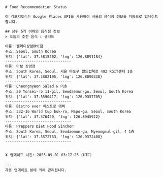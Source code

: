 
    # Food Recommendation Status

    이 리포지토리는 Google Places API를 사용하여 서울의 음식점 정보를 자동으로 업데이트합니다.

    ## 상위 5개 이하의 음식점 정보
    > 오늘의 추천 음식 : 샐러드

	이름: 샐러디상암DMC점
	주소: Seoul, South Korea
	위치: {'lat': 37.5815202, 'lng': 126.8891184}
	------------------------------
	이름: 아보 상암점
	주소: South Korea, Seoul, 서울 마포구 월드컵북로 402 KGIT센터 1층
	위치: {'lat': 37.5802195, 'lng': 126.8890338}
	------------------------------
	이름: Cheongnyeon Salad & Pub
	주소: 20 Yonsei-ro 11-gil, Seodaemun-gu, Seoul, South Korea
	위치: {'lat': 37.5590417, 'lng': 126.9357705}
	------------------------------
	이름: Bistro ever 비스트로 에버
	주소: 332-16 World Cup buk-ro, Mapo-gu, Seoul, South Korea
	위치: {'lat': 37.576429, 'lng': 126.8945922}
	------------------------------
	이름: Preppers Diet Food Sinchon
	주소: South Korea, Seoul, Seodaemun-gu, Myeongmul-gil, 4 1층
	위치: {'lat': 37.5572733, 'lng': 126.9372408}
	------------------------------


    ⏳ 업데이트 시간: 2025-09-01 03:17:23 (UTC)

    ---
    자동 업데이트 봇에 의해 관리됩니다.
    
